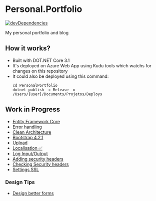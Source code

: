 # Personal.Portfolio
 [![devDependencies](https://travis-ci.org/fontiana/Personal.Portfolio.svg?branch=master)](https://api.travis-ci.org/fontiana/Personal.Portfolio.svg?branch=master)

My personal portfolio and blog

## How it works?

 - Built with DOT.NET Core 3.1
 - It's deployed on Azure Web App using Kudu tools which watchs for changes on this repository
 - It could also be deployed using this command: 
   ```shell
   cd PersonalPortfolio
   dotnet publish -c Release -o /Users/{user}/Documents/Projetos/Deploys
   ```

## Work in Progress
 
 - [Entity Framework Core](https://entityframeworkcore.com/approach-code-first)
 - [Error handling](https://docs.microsoft.com/en-us/aspnet/core/fundamentals/error-handling?view=aspnetcore-2.2)
 - [Clean Architecture](https://www.youtube.com/watch?v=_lwCVE_XgqI)
 - [Bootstrap 4.2.1](#)
 - [Upload](https://docs.microsoft.com/pt-br/aspnet/core/mvc/models/file-uploads?view=aspnetcore-2.2)
 - [Localisation :white_check_mark:](https://andrewlock.net/adding-localisation-to-an-asp-net-core-application/)
 - [Log Input/Output](https://exceptionnotfound.net/using-middleware-to-log-requests-and-responses-in-asp-net-core/)
 - [Adding security headers](https://andrewlock.net/adding-default-security-headers-in-asp-net-core/)
 - [Checking Security headers](https://securityheaders.com/?q=www.victorfontana.com.br&followRedirects=on)
 - [Settings SSL](https://www.hanselman.com/blog/SecuringAnAzureAppServiceWebsiteUnderSSLInMinutesWithLetsEncrypt.aspx)

### Design Tips

 - [Design better forms](https://uxdesign.cc/design-better-forms-96fadca0f49c)
